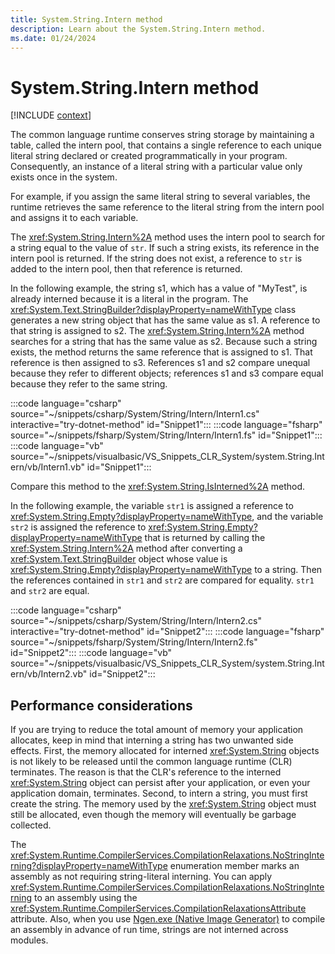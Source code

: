 ```yaml
---
title: System.String.Intern method
description: Learn about the System.String.Intern method.
ms.date: 01/24/2024
---
```

# System.String.Intern method

[!INCLUDE [context](includes/context.md)]

The common language runtime conserves string storage by maintaining a table, called the intern pool, that contains a single reference to each unique literal string declared or created programmatically in your program. Consequently, an instance of a literal string with a particular value only exists once in the system.

For example, if you assign the same literal string to several variables, the runtime retrieves the same reference to the literal string from the intern pool and assigns it to each variable.

The <xref:System.String.Intern%2A> method uses the intern pool to search for a string equal to the value of `str`. If such a string exists, its reference in the intern pool is returned. If the string does not exist, a reference to `str` is added to the intern pool, then that reference is returned.

In the following example, the string s1, which has a value of "MyTest", is already interned because it is a literal in the program. The <xref:System.Text.StringBuilder?displayProperty=nameWithType> class generates a new string object that has the same value as s1. A reference to that string is assigned to s2. The <xref:System.String.Intern%2A> method searches for a string that has the same value as s2. Because such a string exists, the method returns the same reference that is assigned to s1. That reference is then assigned to s3. References s1 and s2 compare unequal because they refer to different objects; references s1 and s3 compare equal because they refer to the same string.

:::code language="csharp" source="~/snippets/csharp/System/String/Intern/Intern1.cs" interactive="try-dotnet-method" id="Snippet1":::
:::code language="fsharp" source="~/snippets/fsharp/System/String/Intern/Intern1.fs" id="Snippet1":::
:::code language="vb" source="~/snippets/visualbasic/VS_Snippets_CLR_System/system.String.Intern/vb/Intern1.vb" id="Snippet1":::

Compare this method to the <xref:System.String.IsInterned%2A> method.

In the following example, the variable `str1` is assigned a reference to <xref:System.String.Empty?displayProperty=nameWithType>, and the variable `str2` is assigned the reference to <xref:System.String.Empty?displayProperty=nameWithType> that is returned by calling the <xref:System.String.Intern%2A> method after converting a <xref:System.Text.StringBuilder> object whose value is <xref:System.String.Empty?displayProperty=nameWithType> to a string. Then the references contained in `str1` and `str2` are compared for equality. `str1` and `str2` are equal.

:::code language="csharp" source="~/snippets/csharp/System/String/Intern/Intern2.cs" interactive="try-dotnet-method" id="Snippet2":::
:::code language="fsharp" source="~/snippets/fsharp/System/String/Intern/Intern2.fs" id="Snippet2":::
:::code language="vb" source="~/snippets/visualbasic/VS_Snippets_CLR_System/system.String.Intern/vb/Intern2.vb" id="Snippet2":::

## Performance considerations

If you are trying to reduce the total amount of memory your application allocates, keep in mind that interning a string has two unwanted side effects. First, the memory allocated for interned <xref:System.String> objects is not likely to be released until the common language runtime (CLR) terminates. The reason is that the CLR's reference to the interned <xref:System.String> object can persist after your application, or even your application domain, terminates. Second, to intern a string, you must first create the string. The memory used by the <xref:System.String> object must still be allocated, even though the memory will eventually be garbage collected.

The <xref:System.Runtime.CompilerServices.CompilationRelaxations.NoStringInterning?displayProperty=nameWithType> enumeration member marks an assembly as not requiring string-literal interning. You can apply <xref:System.Runtime.CompilerServices.CompilationRelaxations.NoStringInterning> to an assembly using the <xref:System.Runtime.CompilerServices.CompilationRelaxationsAttribute> attribute. Also, when you use [Ngen.exe (Native Image Generator)](../../framework/tools/ngen-exe-native-image-generator.md) to compile an assembly in advance of run time, strings are not interned across modules.
